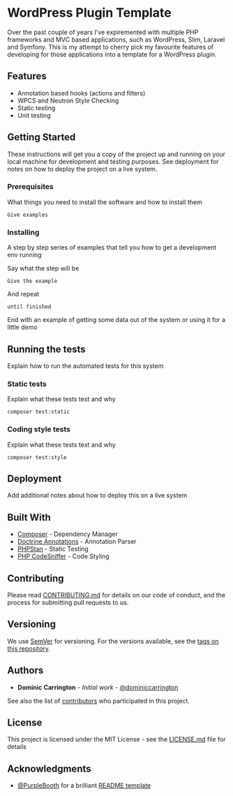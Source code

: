 # WordPress Plugin Template

Over the past couple of years I've expiremented with multiple PHP frameworks and MVC based applications, such as WordPress, Slim, Laravel and Symfony. This is my attempt to cherry pick my favourite features of developing for those applications into a template for a WordPress plugin.

## Features
- Annotation based hooks (actions and filters)
- WPCS and Neutron Style Checking
- Static testing
- Unit testing

## Getting Started

These instructions will get you a copy of the project up and running on your local machine for development and testing purposes. See deployment for notes on how to deploy the project on a live system.

### Prerequisites

What things you need to install the software and how to install them

```
Give examples
```

### Installing

A step by step series of examples that tell you how to get a development env running

Say what the step will be

```
Give the example
```

And repeat

```
until finished
```

End with an example of getting some data out of the system or using it for a little demo

## Running the tests

Explain how to run the automated tests for this system

### Static tests

Explain what these tests test and why

```
composer test:static
```

### Coding style tests

Explain what these tests test and why

```
composer test:style
```

## Deployment

Add additional notes about how to deploy this on a live system

## Built With

* [Composer](https://getcomposer.org) - Dependency Manager
* [Doctrine Annotations]() - Annotation Parser
* [PHPStan]() - Static Testing
* [PHP CodeSniffer]() - Code Styling

## Contributing

Please read [CONTRIBUTING.md]() for details on our code of conduct, and the process for submitting pull requests to us.

## Versioning

We use [SemVer](http://semver.org/) for versioning. For the versions available, see the [tags on this repository](https://github.com/dominiccarrington/WordPress-Plugin-Template/tags). 

## Authors

* **Dominic Carrington** - *Initial work* - [@dominiccarrington](https://github.com/dominiccarrington)

See also the list of [contributors](https://github.com/dominiccarrington/WordPress-Plugin-Template/contributors) who participated in this project.

## License

This project is licensed under the MIT License - see the [LICENSE.md](LICENSE.md) file for details

## Acknowledgments

* [@PurpleBooth](https://github.com/PurpleBooth) for a brilliant [README template](https://gist.github.com/PurpleBooth/109311bb0361f32d87a2)

